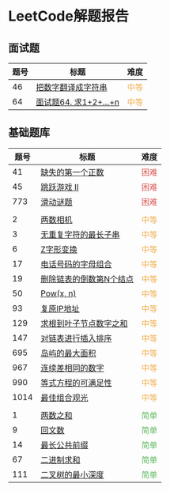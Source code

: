 # LeetCode解题报告
## 面试题

| 题号 | 标题 | 难度 |
| --- | ---- | ---- |
| 46  |[把数字翻译成字符串](/leetcode/m46.md) | <span style="color:#f0ad4e">中等</span> |
| 64  |[面试题64. 求1+2+…+n](/leetcode/m64.md) | <span style="color:#f0ad4e">中等</span> |

## 基础题库

| 题号 | 标题 | 难度 |
| --- | ---- | ---- |
| 41   | [缺失的第一个正数](/leetcode/41.md)       | <span style="color:#d9534f">困难</span> |
| 45   | [跳跃游戏 II](/leetcode/45.md)           | <span style="color:#d9534f">困难</span> |
| 773  | [滑动谜题](/leetcode/773.md)             | <span style="color:#d9534f">困难</span> |
|   |  |   |
| 2    | [两数相机](/leetcode/2.md)               | <span style="color:#f0ad4e">中等</span> |
| 3    | [无重复字符的最长子串](/leetcode/3.md)     | <span style="color:#f0ad4e">中等</span> |
| 6    | [Z字形变换](/leetcode/6.md)              | <span style="color:#f0ad4e">中等</span> |
| 17   | [电话号码的字母组合](/leetcode/17.md)     | <span style="color:#f0ad4e">中等</span> |
| 19   | [删除链表的倒数第N个结点](/leetcode/19.md) | <span style="color:#f0ad4e">中等</span> |
| 50   | [Pow(x, n)](/leetcode/50.md)           | <span style="color:#f0ad4e">中等</span> |
| 93   | [复原IP地址](/leetcode/93.md)           | <span style="color:#f0ad4e">中等</span> |
| 129  | [求根到叶子节点数字之和](/leetcode/129.md) | <span style="color:#f0ad4e">中等</span> |
| 147  | [对链表进行插入排序](/leetcode/147.md)    | <span style="color:#f0ad4e">中等</span> |
| 695  | [岛屿的最大面积](/leetcode/695.md)       | <span style="color:#f0ad4e">中等</span> |
| 967  | [连续差相同的数字](/leetcode/967.md)      | <span style="color:#f0ad4e">中等</span>
| 990  | [等式方程的可满足性](/leetcode/990.md)    | <span style="color:#f0ad4e">中等</span> |
| 1014 | [最佳组合观光](/leetcode/1014.md)        | <span style="color:#f0ad4e">中等</span> |
|   |  |   |
| 1    | [两数之和](/leetcode/1.md)              | <span style="color:#5cb85c">简单</span> |
| 9    | [回文数](/leetcode/9.md)                | <span style="color:#5cb85c">简单</span> |
| 14   | [最长公共前缀](/leetcode/14.md)          | <span style="color:#5cb85c">简单</span> |
| 67   | [二进制求和](/leetcode/67.md)            | <span style="color:#5cb85c">简单</span> |
| 111  | [二叉树的最小深度](/leetcode/111.md)      | <span style="color:#5cb85c">简单</span> |
